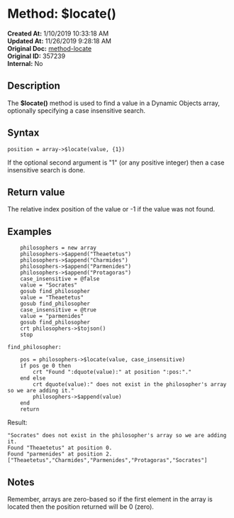 # Method: $locate()

**Created At:** 1/10/2019 10:33:18 AM  
**Updated At:** 11/26/2019 9:28:18 AM  
**Original Doc:** [method-locate](https://docs.jbase.com/42948-dynamic-objects/method-locate)  
**Original ID:** 357239  
**Internal:** No  

## Description

The **$locate()** method is used to find a value in a Dynamic Objects array, optionally specifying a case insensitive search.

## Syntax

```
position = array->$locate(value, {1})
```

If the optional second argument is "1" (or any positive integer) then a case insensitive search is done.

## Return value

The relative index position of the value or -1 if the value was not found.

## Examples

```
    philosophers = new array
    philosophers->$append("Theaetetus")
    philosophers->$append("Charmides")
    philosophers->$append("Parmenides")
    philosophers->$append("Protagoras")
    case_insensitive = @false
    value = "Socrates"
    gosub find_philosopher
    value = "Theaetetus"
    gosub find_philosopher
    case_insensitive = @true
    value = "parmenides"
    gosub find_philosopher
    crt philosophers->$tojson()
    stop

find_philosopher:

    pos = philosophers->$locate(value, case_insensitive)
    if pos ge 0 then
        crt "Found ":dquote(value):" at position ":pos:"."
    end else
        crt dquote(value):" does not exist in the philosopher's array so we are adding it."
        philosophers->$append(value)
    end
    return
```

Result:

```
"Socrates" does not exist in the philosopher's array so we are adding it.
Found "Theaetetus" at position 0.
Found "parmenides" at position 2.
["Theaetetus","Charmides","Parmenides","Protagoras","Socrates"]
```

## Notes

Remember, arrays are zero-based so if the first element in the array is located then the position returned will be 0 (zero).

